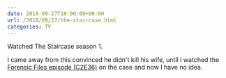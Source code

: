 ```yaml
---
date: 2018-09-27T10:00:00+00:00
url: /2018/09/27/the-staircase.html
categories: TV
---
```

Watched The Staircase season 1.

I came away from this convinced he didn't kill his wife, until I watched the [Forensic Files episode (C2E36)](https://www.netflix.com/title/70198116) on the case and now I have no idea.


